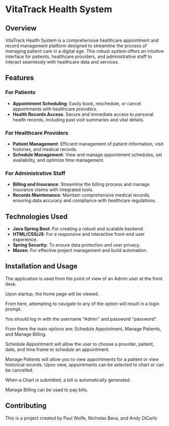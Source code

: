 # VitaTrack Health System

## Overview

VitaTrack Health System is a comprehensive healthcare appointment and record management platform designed to streamline the process of managing patient care in a digital age. This robust system offers an intuitive interface for patients, healthcare providers, and administrative staff to interact seamlessly with healthcare data and services.

## Features

### For Patients
- **Appointment Scheduling**: Easily book, reschedule, or cancel appointments with healthcare providers.
- **Health Records Access**: Secure and immediate access to personal health records, including past visit summaries and vital details.

### For Healthcare Providers
- **Patient Management**: Efficient management of patient information, visit histories, and medical records.
- **Schedule Management**: View and manage appointment schedules, set availability, and optimize time management.

### For Administrative Staff
- **Billing and Insurance**: Streamline the billing process and manage insurance claims with integrated tools.
- **Records Maintenance**: Maintain comprehensive medical records, ensuring data accuracy and compliance with healthcare regulations.

## Technologies Used
- **Java Spring Boot**: For creating a robust and scalable backend.
- **HTML/CSS/JS**: For a responsive and interactive front-end user experience.
- **Spring Security**: To ensure data protection and user privacy.
- **Maven**: For effective project management and build automation.

## Installation and Usage

The application is used from the point of view of an Admin user at the front desk.

Upon startup, the home page will be viewed.

From here, attempting to navigate to any of the option will result in a login prompt.

You should log in with the username "Admin" and password "password".

From there the main options are: Schedule Appointment, Manage Patients, and Manage Billing.

Schedule Appointment will allow the user to choose a provider, patient, date, and time frame to schedule an appointment.

Manage Patients will allow you to view appointments for a patient or view historical records. Upon view, appointments can be selected to chart or can be cancelled.

When a Chart is submitted, a bill is automatically generated.

Manage Billing can be used to pay bills.

## Contributing

This is a project created by Paul Wolfe, Nicholas Bava, and Andy DiCarlo

